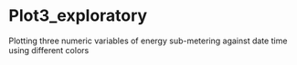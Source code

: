 # Plot3_exploratory
Plotting three numeric variables of energy sub-metering against date time using different colors
